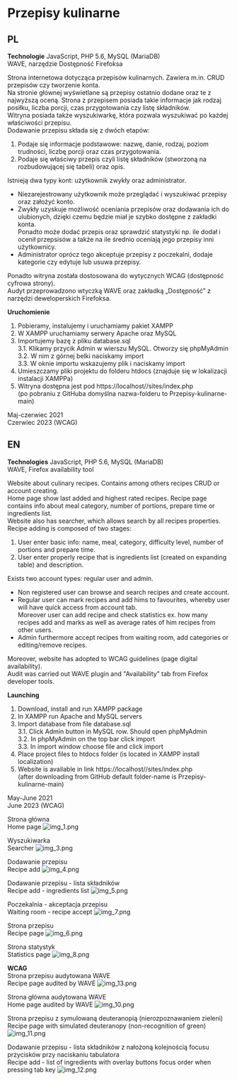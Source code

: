 # Przepisy kulinarne
## PL
**Technologie**
JavaScript, PHP 5.6, MySQL (MariaDB)<br>
WAVE, narzędzie Dostępność Firefoksa<br>

Strona internetowa dotycząca przepisów kulinarnych. Zawiera m.in. CRUD przepisów czy tworzenie konta.<br>
Na stronie głównej wyświetlane są przepisy ostatnio dodane oraz te z najwyższą oceną.
Strona z przepisem posiada takie informacje jak rodzaj posiłku, liczba porcji, czas przygotowania czy listę składników.<br>
Witryna posiada także wyszukiwarkę, która pozwala wyszukiwać po każdej właściwości przepisu.<br>
Dodawanie przepisu składa się z dwóch etapów:
1. Podaje się informacje podstawowe: nazwę, danie, rodzaj, poziom trudności, liczbę porcji oraz czas przygotowania.
2. Podaje się właściwy przepis czyli listę składników (stworzoną na rozbudowującej się tabeli) oraz opis.

Istnieją dwa typy kont: użytkownik zwykły oraz administrator.<br>
* Niezarejestrowany użytkownik może przeglądać i wyszukiwać przepisy oraz założyć konto.<br>
* Zwykły uzyskuje możliwość oceniania przepisów oraz dodawania ich do ulubionych, dzięki czemu będzie miał je szybko dostępne z zakładki konta.<br>
  Ponadto może dodać przepis oraz sprawdzić statystyki np. ile dodał i ocenił przepsisów a także na ile średnio oceniają jego przepisy inni użytkownicy.<br>
* Administrator oprócz tego akceptuje przepisy z poczekalni, dodaje kategorie czy edytuje lub usuwa przepisy.<br>

Ponadto witryna została dostosowana do wytycznych WCAG (dostępność cyfrowa strony). <br>
Audyt przeprowadzono wtyczką WAVE oraz zakładką „Dostępność” z narzędzi deweloperskich Firefoksa.

**Uruchomienie**
1. Pobieramy, instalujemy i uruchamiamy pakiet XAMPP
2. W XAMPP uruchamiamy serwery Apache oraz MySQL
3. Importujemy bazę z pliku database.sql<br>
   3.1. Klikamy przycik Admin w wierszu MySQL. Otworzy się phpMyAdmin<br>
   3.2. W nim z górnej belki naciskamy import<br>
   3.3. W oknie importu wskazujemy plik i naciskamy import
4. Umieszczamy pliki projektu do folderu htdocs (znajduje się w lokalizacji instalacji XAMPPa)
5. Witryna dostępna jest pod https://localhost/<nazwa-folderu>/sites/index.php <br>
   (po pobraniu z GitHuba domyślna nazwa-folderu to Przepisy-kulinarne-main)<br>

Maj-czerwiec 2021 <br>
Czerwiec 2023 (WCAG)

## EN
**Technologies**
JavaScript, PHP 5.6, MySQL (MariaDB)<br>
WAVE, Firefox availability tool<br>

Website about culinary recipes. Contains among others recipes CRUD or account creating.<br>
Home page show last added and highest rated recipes.
Recipe page contains info about meal category, number of portions, prepare time or ingredients list.<br>
Website also has searcher, which allows search by all recipes properties.<br>
Recipe adding is composed of two stages:
1. User enter basic info: name, meal, category, difficulty level, number of portions and prepare time.
2. User enter properly recipe that is ingredients list (created on expanding table) and description.

Exists two account types: regular user and admin.<br>
* Non registered user can browse and search recipes and create account.<br>
* Regular user can mark recipes and add hims to favourites, whereby user will have quick access from account tab.<br>
  Moreover user can add recipe and check statistics ex. how many recipes add and marks as well as average rates of him recipes from other users.<br>
* Admin furthermore accept recipes from waiting room, add categories or editing/remove recipes.<br>

Moreover, website has adopted to WCAG guidelines (page digital availability). <br>
Audit was carried out WAVE plugin and "Availability" tab from Firefox developer tools.

**Launching**
1. Download, install and run XAMPP package
2. In XAMPP run Apache and MySQL servers
3. Import database from file database.sql<br>
   3.1. Click Admin button in MySQL row. Should open phpMyAdmin<br>
   3.2. In phpMyAdmin on the top bar click import<br>
   3.3. In import window choose file and click import
4. Place project files to htdocs folder (is located in XAMPP install localization)
5. Website is available in link https://localhost/<folder-name>/sites/index.php <br>
   (after downloading from GitHub default folder-name is Przepisy-kulinarne-main)<br>

May-June 2021 <br>
June 2023 (WCAG)

Strona główna <br>
Home page
![img_1.png](readme/img_1.png)

Wyszukiwarka <br>
Searcher
![img_3.png](readme/img_3.png)

Dodawanie przepisu <br>
Recipe add
![img_4.png](readme/img_4.png)

Dodawanie przepisu - lista składników <br>
Recipe add - ingredients list
![img_5.png](readme/img_5.png)

Poczekalnia - akceptacja przepisu <br>
Waiting room - recipe accept
![img_7.png](readme/img_7.png)

Strona przepisu <br>
Recipe page
![img_6.png](readme/img_6.png)

Strona statystyk <br>
Statistics page
![img_8.png](readme/img_8.png)

**WCAG** <br>
Strona przepisu audytowana WAVE <br>
Recipe page audited by WAVE
![img_13.png](readme/img_13.png)

Strona główna audytowana WAVE <br>
Home page audited by WAVE
![img_10.png](readme/img_10.png)

Strona przepisu z symulowaną deuteranopią (nierozpoznawaniem zieleni) <br>
Recipe page with simulated deuteranopy (non-recognition of green)
![img_11.png](readme/img_11.png)

Dodawanie przepisu - lista składników z nałożoną kolejnością focusu przycisków przy naciskaniu tabulatora<br>
Recipe add - list of ingredients with overlay buttons focus order when pressing tab key
![img_12.png](readme/img_12.png)